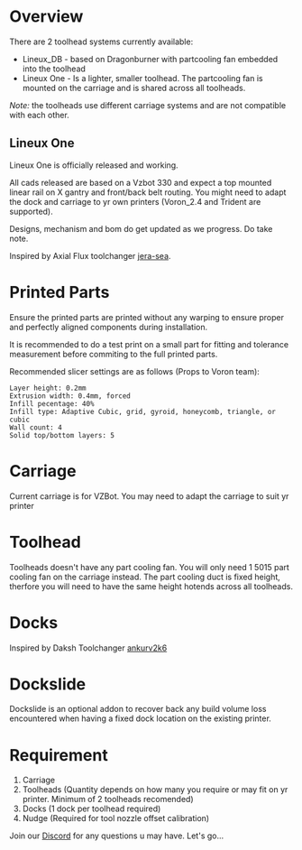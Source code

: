 # Overview

There are 2 toolhead systems currently available:

- Lineux_DB - based on Dragonburner with partcooling fan embedded into the toolhead
- Lineux One - Is a lighter, smaller toolhead. The partcooling fan is mounted on the carriage and is shared across all toolheads.

*Note:* the toolheads use different carriage systems and are not compatible with each other. 


## Lineux One
Lineux One is officially released and working.

All cads released are based on a Vzbot 330 and expect a top mounted linear rail on X gantry and front/back belt routing. You might need to adapt the dock and carriage to yr own printers (Voron_2.4 and Trident are supported). 

Designs, mechanism and bom do get updated as we progress. Do take note.

Inspired by Axial Flux toolchanger [jera-sea](https://github.com/jera-sea/MagSwitch-Toolchanger).


# Printed Parts
Ensure the printed parts are printed without any warping to ensure proper and perfectly aligned components during installation.

It is recommended to do a test print on a small part for fitting and tolerance measurement before commiting to the full printed parts.

Recommended slicer settings are as follows (Props to Voron team):
```
Layer height: 0.2mm
Extrusion width: 0.4mm, forced
Infill pecentage: 40%
Infill type: Adaptive Cubic, grid, gyroid, honeycomb, triangle, or cubic
Wall count: 4
Solid top/bottom layers: 5
```

# Carriage
Current carriage is for VZBot. You may need to adapt the carriage to suit yr printer

# Toolhead
Toolheads doesn't have any part cooling fan. You will only need 1 5015 part cooling fan on the carriage instead.
The part cooling duct is fixed height, therfore you will need to have the same height hotends across all toolheads. 

# Docks
Inspired by Daksh Toolchanger [ankurv2k6](https://github.com/ankurv2k6/daksh-toolchanger-v2)

# Dockslide
Dockslide is an optional addon to recover back any build volume loss encountered when having a fixed dock location on the existing printer.

# Requirement
1. Carriage
2. Toolheads (Quantity depends on how many you require or may fit on yr printer. Minimum of 2 toolheads recomended)
3. Docks (1 dock per toolhead required)
4. Nudge (Required for tool nozzle offset calibration)

Join our [Discord](https://discord.gg/Xwqbjj4VjH) for any questions u may have. Let's go...
